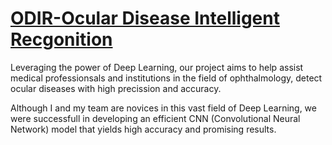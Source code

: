 # <u>ODIR-Ocular Disease Intelligent Recgonition</u>

Leveraging the power of Deep Learning, our project aims to help assist medical professionsals and institutions in the field of ophthalmology, detect ocular diseases with high precission and accuracy.

Although I and my team are novices in this vast field of Deep Learning, we were successfull in developing an efficient CNN (Convolutional Neural Network) model that yields high accuracy and promising results.   
